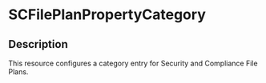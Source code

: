 # SCFilePlanPropertyCategory

## Description

This resource configures a category entry for Security and
Compliance File Plans.
